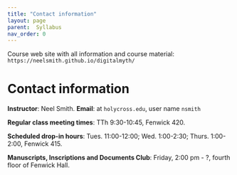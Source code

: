 ```yaml
---
title: "Contact information"
layout: page
parent:  Syllabus
nav_order: 0
---
```



Course web site with all information and course material:  `https://neelsmith.github.io/digitalmyth/`


# Contact information

**Instructor**: Neel Smith.  **Email**: at `holycross.edu`, user name `nsmith`

**Regular class meeting times**:  TTh 9:30-10:45, Fenwick 420.

**Scheduled drop-in hours**:  Tues. 11:00-12:00;  Wed. 1:00-2:30; Thurs. 1:00-2:00, Fenwick 415.

**Manuscripts, Inscriptions and Documents Club**:  Friday, 2:00 pm - ?, fourth floor of Fenwick Hall.

